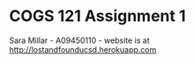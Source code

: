 COGS 121 Assignment 1
===========

Sara Millar - A09450110 - website is at http://lostandfounducsd.herokuapp.com
